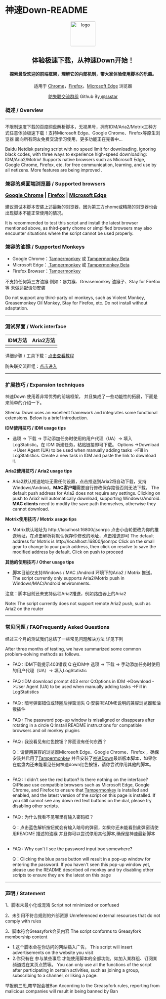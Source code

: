 <h1>神速Down-README <img src="https://img.shields.io/badge/MIT-License-brightgreen.svg?style=popout-square" alt=""> <img src="https://img.shields.io/badge/Tampermonkey-5.0.1-red.svg?style=popout-square" alt=""> <img src="https://img.shields.io/badge/Tampermonkey-Beta-red.svg?style=popout-square" alt=""></h1>

<div align="center">
    <img alt="logo" src="https://vitejs.dev/logo-with-shadow.png" style="height: 80px">
</div>
<div align="center">
    <h2>体验极速下载，从神速Down开始！</h2>
    <h4>探索最受欢迎的前端框架，理解它的内部机制，带大家体验使用脚本的乐趣。</h4>
  <p align="center">适用于 <a href="https://www.google.cn/intl/zh-CN/chrome/next-steps.html?platform=linux&amp;installdataindex=empty&amp;defaultbrowser=0" rel="nofollow">Chrome</a>，<a href="https://www.firefox.com.cn/" rel="nofollow">Firefox</a>，<a href="https://www.microsoft.com/zh-cn/edge?form=MA13FJ" rel="nofollow">Microsoft Edge</a> 浏览器</p>
<p align="center"><a href="https://t.me/ssdown" >防失联交流群组</a>  Github By<a href="https://github.com/AFANOOO/sspan"> @ssstar</a> </p>
</div>

<h3>概述 / Overview</h3>
<hr>
<p>不限制速度下载的百度网盘解析脚本，无视黑号，拥有IDM/Aria2/Motrix三种方式任意体验极速下载！支持Microsoft Edge、Google Chrome、Firefox等原生浏览器 面向所有网友免费交流学习使用，更多功能正在完善中...</p>
<p>Baidu Netdisk parsing script with no speed limit for downloading, ignoring black codes, with three ways to experience high-speed downloading: IDM/Aria2/Motrix! Supports native browsers such as Microsoft Edge, Google Chrome, Firefox, etc. for free communication, learning, and use by all netizens. More features are being improved .</p>


<h3> 兼容的桌面端浏览器 / Supported browsers

<a href="https://www.google.cn/intl/zh-CN/chrome/next-steps.html?platform=linux&amp;installdataindex=empty&amp;defaultbrowser=0" rel="nofollow">Google Chrome</a> | <a href="https://www.firefox.com.cn/" rel="nofollow">Firefox</a> | <a href="https://www.microsoft.com/zh-cn/edge?form=MA13FJ" rel="nofollow">Microsoft Edge</a></h3>
<p>建议测试本脚本安装上述最新的浏览器，因为第三方chome或精简的浏览器也会出现脚本不能正常使用的情况。</p>
<p>It is recommended to test this script and install the latest browser mentioned above, as third-party chome or simplified browsers may also encounter situations where the script cannot be used properly.</p>

<h3> 兼容的油猴 / Supported Monkeys</h3>
<div><ul><li>Google Chrome：<a href="https://chrome.google.com/webstore/detail/tampermonkey/dhdgffkkebhmkfjojejmpbldmpobfkfo">Tampermonkey</a> 或 <a href="https://chromewebstore.google.com/detail/%E7%AF%A1%E6%94%B9%E7%8C%B4%E6%B5%8B%E8%AF%95%E7%89%88/gcalenpjmijncebpfijmoaglllgpjagf?hl=zh-CN" rel="nofollow">Tampermonkey Beta</a></li><li>Microsoft Edge：<a href="https://microsoftedge.microsoft.com/addons/detail/tampermonkey/iikmkjmpaadaobahmlepeloendndfphd" rel="nofollow"> Tampermonkey</a> 或 <a href="https://chrome.google.com/webstore/detail/violent-monkey/jinjaccalgkegednnccohejagnlnfdag">Tampermonkey Beta</a><br></li><li>Firefox Browser：<a href="https://addons.mozilla.org/firefox/addon/tampermonkey/">Tampermonkey</a><br></li></ul></div>
<p>不支持任何第三方油猴 例如：暴力猴、Greasemonkey 油猴子、Stay for Firefox等 未做适配请勿安装</p>
<p>Do not support any third-party oil monkeys, such as Violent Monkey, Greasemonkey Oil Monkey, Stay for Firefox, etc. Do not install without adaptation.</p>
<hr>
<h3>测试界面 / Work interface</h3>
<table><thead>
<tr>
<th>IDM方法</th>
<th>Aria2方法</th>
</tr>
</thead><tbody>
<tr>
<td><img src="https://sswpdd.xyz/doc/static/img/idm.gif" alt=""></td>
<td><img src="https://sswpdd.xyz/doc/static/img/Aria2.gif" alt=""></td>
</tr>
</tbody></table>
<p>详细步骤 / 工具下载：<a href="http://sswpdd.xyz/doc/doc.html" rel="nofollow">点击查看教程</a></p>
<p>防失联交流群组：<a href="https://t.me/ssdown" rel="nofollow">点击进入</a></p>
<hr>
<h3>扩展技巧 / Expansion techniques</h3>
<p>神速Down 使用着非常优秀的前端框架， 并且集成了一些功能性的拓展，下面是来简单的介绍一下。</p><p>Shensu Down uses an excellent framework and integrates some functional extensions. Below is a brief introduction.</p>

<strong>IDM使用技巧 / IDM usage tips</strong>
<ul><li>选项 -> 下载 -> 手动添加任务时使用的用户代理（UA）-> 填入 LogStatistic。在 IDM 新建任务，粘贴链接即可下载。
<font>Options ->Download ->User Agent (UA) to be used when manually adding tasks ->Fill in LogStatistics. Create a new task in IDM and paste the link to download it.</font></li></ul>

<strong>Aria2使用技巧 / Aria2 usage tips</strong>
<ul><li>Aria2默认推送地址无需任何设置，点击推送到Aria2将自动下载，支持Windows/Android，<strong>MAC客户端</strong>需要自行修改保存路径否则无法下载。</font>
<font>The default push address for Aria2 does not require any settings. Clicking on push to Aria2 will automatically download, supporting Windows/Android. <strong>MAC clients</strong> need to modify the save path themselves, otherwise they cannot download.</font></li></ul>

<strong>Motrix使用技巧 / Motrix usage tips</strong>
<ul><li>Motrix默认地址为 http://localhost:16800/jsonrpc 点击小齿轮更改为你的推送地址，在点击解析将默认保存你修改的地址，点击推送即可</font>
<font>The default address for Motrix is http://localhost:16800/jsonrpc Click on the small gear to change to your push address, then click on resolve to save the modified address by default. Click on push to proceed</font></li></ul>

<strong>其他的使用技巧 / Other usage tips</strong>
<ul><li>脚本目前仅支持Windows / MAC /Android 环境下的Aria2 / Motrix 推送。</font>
<font>The script currently only supports Aria2/Motrix push in Windows/MAC/Android environments.</font>
</ul>

<p>注意：脚本目前还未支持远程Aria2推送，例如路由器上的Aria2</p>
<p>Note: The script currently does not support remote Aria2 push, such as Aria2 on the router</p>

<hr>
<h3>常见问题 / FAQFrequently Asked Questions</h3>
<p>经过三个月的测试我们总结了一些常见问题解决方法 详见下列</p>
<p>After three months of testing, we have summarized some common problem-solving methods as follows.</p>

<ul>
<li>FAQ : IDM下载提示403错误
 <font>Q:在IDM中 选项 -> 下载 -> 手动添加任务时使用的用户代理（UA）-> 填入LogStatistic </font></li>
<br>
<li>FAQ :IDM download prompt 403 error
 <font>Q:Options in IDM ->Download ->User Agent (UA) to be used when manually adding tasks ->Fill in LogStatistics </font>
</li>
<br>
<li>FAQ : 暗号弹窗错位或转圈后弹窗消失
<font>Q:安装README说明的兼容浏览器和油猴插件</font></li>
<br>
<li>FAQ : The password pop-up window is misaligned or disappears after rotating in a circle
<font>Q:Install README instructions for compatible browsers and oil monkey plugins</font></li>
<br>
<li>FAQ : 我没看见有红色按钮？界面没有任何东西？
<font><p>Q：请使用兼容的浏览器Microsoft Edge、Google Chrome、Firefox ，确保安装并启用了<a href="https://chrome.google.com/webstore/detail/tampermonkey/dhdgffkkebhmkfjojejmpbldmpobfkfo">Tampermonkey</a> 并且安装了<a href="https://greasyfork.org/zh-CN/scripts/480255-神速down">神速Down</a>最新版本脚本，如果你在度盘内还未能看见任何神速down红色按钮，请你尝试停用其他的脚本。</p></font></li>
<br>
<li>FAQ : I didn't see the red button? Is there nothing on the interface?
<font>Q:Please use compatible browsers such as Microsoft Edge, Google Chrome, and Firefox to ensure that <a href="https://chrome.google.com/webstore/detail/tampermonkey/dhdgffkkebhmkfjojejmpbldmpobfkfo">Tampermonkey</a> is installed and enabled, and the latest version of the script on this page is installed. If you still cannot see any down red text buttons on the dial, please try disabling other scripts.</font></li>
<br>
<li>FAQ : 为什么我看不见哪里有输入密码框？
<font><p>Q：点击蓝色解析按钮就会有输入暗号的弹窗，如果你还未能看到此弹窗请使用README 描述的油猴 并且你可以尝试停用其他脚本,确保是神速最新脚本</p></font></li>
<br>
<li>FAQ : Why can't I see the password input box somewhere?
<font><p>Q：Clicking the blue parse button will result in a pop-up window for entering the password. If you haven't seen this pop-up window yet, please use the README described oil monkey and try disabling other scripts to ensure they are the latest on this page</p></font></li></ul>
<hr>
<h3>声明 / Statement</h3>
<p>1、脚本未最小化或混淆  Script not minimized or confused</p>
<p>2、未引用不符合规则的外部资源 Unreferenced external resources that do not comply with rules</p>
<p>3、脚本符合Greasyfork会员内容 The script conforms to Greasyfork membership content</strong>
<ul><li>1.这个脚本会在你访问的网站插入广告。 
This script will insert advertisements on the website you visit</li>
<li>2.你只有在 参与某些事后 才能使用脚本的全部功能，如加入某群组、订阅某频道或在某页点赞等。 
You can only use all the functions of the script after participating in certain activities, such as joining a group, subscribing to a channel, or liking a page.</li></ul>
<p>举报前三思,瞎举报会被Ban
According to the Greasyfork rules, reporting from malicious companies will result in being banned by Ban</p>
